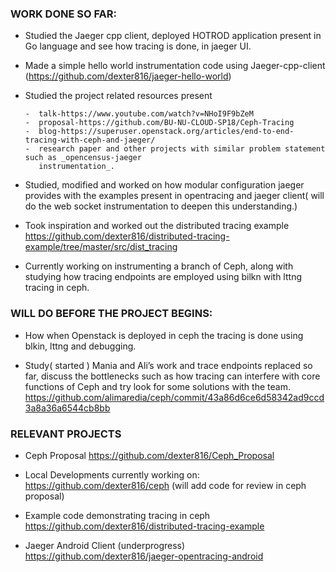 
### WORK DONE SO FAR: 

- Studied the Jaeger cpp client, deployed HOTROD application present in Go language and see how tracing is done, in
  jaeger UI.
- Made a simple hello world instrumentation code using Jaeger-cpp-client (https://github.com/dexter816/jaeger-hello-world)  
- Studied the project related resources present

      -  talk-https://www.youtube.com/watch?v=NHoI9F9bZeM   
      -  proposal-https://github.com/BU-NU-CLOUD-SP18/Ceph-Tracing 
      -  blog-https://superuser.openstack.org/articles/end-to-end-tracing-with-ceph-and-jaeger/  
      -  research paper and other projects with similar problem statement such as _opencensus-jaeger
         instrumentation_. 
         
- Studied, modified and worked on how modular configuration jaeger provides with the examples
  present in opentracing and jaeger client( will do the web socket instrumentation to deepen this
  understanding.) 
  
- Took inspiration and worked out the distributed tracing example
  https://github.com/dexter816/distributed-tracing-example/tree/master/src/dist_tracing 
  
- Currently working on instrumenting a branch of Ceph, along with studying how tracing endpoints
  are employed using bilkn with lttng tracing in ceph.

### WILL DO BEFORE THE PROJECT BEGINS: 

- How when Openstack is deployed in ceph the tracing is done using blkin, lttng and debugging.

- Study( started ) Mania and Ali’s work and trace endpoints replaced so far, discuss the bottlenecks such as how tracing
  can interfere with core functions of Ceph and try look for some solutions with the team.
  https://github.com/alimaredia/ceph/commit/43a86d6ce6d58342ad9ccd3a8a36a6544cb8bb

### RELEVANT PROJECTS
- Ceph Proposal https://github.com/dexter816/Ceph_Proposal

- Local Developments currently working on: https://github.com/dexter816/ceph (will add code for review in ceph proposal)

- Example code demonstrating tracing in ceph https://github.com/dexter816/distributed-tracing-example

- Jaeger Android Client (underprogress) https://github.com/dexter816/jaeger-opentracing-android
